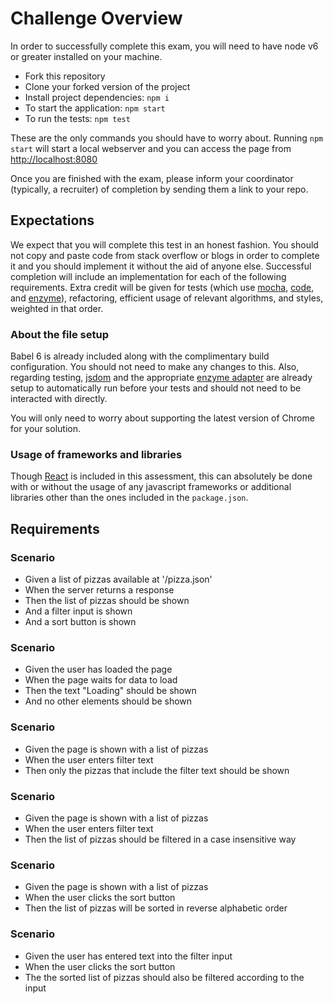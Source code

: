 # Challenge Overview

In order to successfully complete this exam, you will need to have node v6 or greater installed on your machine.

* Fork this repository
* Clone your forked version of the project
* Install project dependencies: `npm i`
* To start the application: `npm start`
* To run the tests: `npm test`

These are the only commands you should have to worry about. Running `npm start` will start a local webserver and you can access the page from [http://localhost:8080](http://localhost:8080)

Once you are finished with the exam, please inform your coordinator (typically, a recruiter) of completion by sending them a link to your repo.

## Expectations

We expect that you will complete this test in an honest fashion. You should not copy and paste code from stack overflow or blogs in order to complete it and you should implement it without the aid of anyone else. Successful completion will include an implementation for each of the following requirements. Extra credit will be given for tests (which use [mocha](https://mochajs.org/), [code](https://www.npmjs.com/package/code), and [enzyme](http://airbnb.io/enzyme/)), refactoring, efficient usage of relevant algorithms, and styles, weighted in that order.

### About the file setup

Babel 6 is already included along with the complimentary build configuration. You should not need to make any changes to this. Also, regarding testing, [jsdom](https://www.npmjs.com/package/jsdom) and the appropriate [enzyme adapter](http://airbnb.io/enzyme/docs/guides/migration-from-2-to-3.html) are already setup to automatically run before your tests and should not need to be interacted with directly.

You will only need to worry about supporting the latest version of Chrome for your solution.

### Usage of frameworks and libraries

Though [React](https://reactjs.org/) is included in this assessment, this can absolutely be done with or without the usage of any javascript frameworks or additional libraries other than the ones included in the `package.json`.

## Requirements

### Scenario

* Given a list of pizzas available at '/pizza.json'
* When the server returns a response
* Then the list of pizzas should be shown
* And a filter input is shown
* And a sort button is shown

### Scenario

* Given the user has loaded the page
* When the page waits for data to load
* Then the text "Loading" should be shown
* And no other elements should be shown

### Scenario

* Given the page is shown with a list of pizzas
* When the user enters filter text
* Then only the pizzas that include the filter text should be shown

### Scenario

* Given the page is shown with a list of pizzas
* When the user enters filter text
* Then the list of pizzas should be filtered in a case insensitive way

### Scenario

* Given the page is shown with a list of pizzas
* When the user clicks the sort button
* Then the list of pizzas will be sorted in reverse alphabetic order

### Scenario

* Given the user has entered text into the filter input
* When the user clicks the sort button
* The the sorted list of pizzas should also be filtered according to the input
